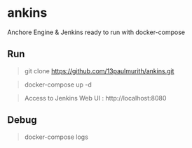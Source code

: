 # ankins
Anchore Engine &amp; Jenkins ready to run with docker-compose

## Run 

> git clone https://github.com/13paulmurith/ankins.git

> docker-compose up -d

> Access to Jenkins Web UI : http://localhost:8080

## Debug

> docker-compose logs
